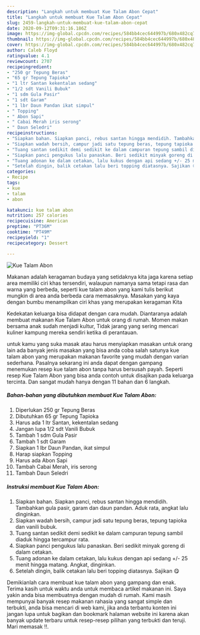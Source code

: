 ```yaml
---
description: "Langkah untuk membuat Kue Talam Abon Cepat"
title: "Langkah untuk membuat Kue Talam Abon Cepat"
slug: 2459-langkah-untuk-membuat-kue-talam-abon-cepat
date: 2020-09-12T09:31:16.186Z
image: https://img-global.cpcdn.com/recipes/584bb4cec644997b/680x482cq70/kue-talam-abon-foto-resep-utama.jpg
thumbnail: https://img-global.cpcdn.com/recipes/584bb4cec644997b/680x482cq70/kue-talam-abon-foto-resep-utama.jpg
cover: https://img-global.cpcdn.com/recipes/584bb4cec644997b/680x482cq70/kue-talam-abon-foto-resep-utama.jpg
author: Caleb Floyd
ratingvalue: 4.1
reviewcount: 2707
recipeingredient:
- "250 gr Tepung Beras"
- "65 gr Tepung Tapioka"
- "1 ltr Santan kekentalan sedang"
- "1/2 sdt Vanili Bubuk"
- "1 sdm Gula Pasir"
- "1 sdt Garam"
- "1 lbr Daun Pandan ikat simpul"
- " Topping"
- " Abon Sapi"
- " Cabai Merah iris serong"
- " Daun Seledri"
recipeinstructions:
- "Siapkan bahan. Siapkan panci, rebus santan hingga mendidih. Tambahkan gula pasir, garam dan daun pandan. Aduk rata, angkat lalu dinginkan."
- "Siapkan wadah bersih, campur jadi satu tepung beras, tepung tapioka dan vanili bubuk."
- "Tuang santan sedikit demi sedikit ke dalam campuran tepung sambil diaduk hingga tercampur rata."
- "Siapkan panci pengukus lalu panaskan. Beri sedikit minyak goreng di dalam cetakan."
- "Tuang adonan ke dalam cetakan, lalu kukus dengan api sedang +/- 25 menit hingga matang. Angkat, dinginkan."
- "Setelah dingin, balik cetakan lalu beri topping diatasnya. Sajikan 😋"
categories:
- Recipe
tags:
- kue
- talam
- abon

katakunci: kue talam abon 
nutrition: 257 calories
recipecuisine: American
preptime: "PT36M"
cooktime: "PT49M"
recipeyield: "1"
recipecategory: Dessert

---
```



![Kue Talam Abon](https://img-global.cpcdn.com/recipes/584bb4cec644997b/680x482cq70/kue-talam-abon-foto-resep-utama.jpg)

Makanan adalah keragaman budaya yang setidaknya kita jaga karena setiap area memiliki ciri khas tersendiri, walaupun namanya sama tetapi rasa dan warna yang berbeda, seperti kue talam abon yang kami tulis berikut mungkin di area anda berbeda cara memasaknya. Masakan yang kaya dengan bumbu menampilkan ciri khas yang merupakan keragaman Kita



Kedekatan keluarga bisa didapat dengan cara mudah. Diantaranya adalah membuat makanan Kue Talam Abon untuk orang di rumah. Momen makan bersama anak sudah menjadi kultur, Tidak jarang yang sering mencari kuliner kampung mereka sendiri ketika di perantauan.

untuk kamu yang suka masak atau harus menyiapkan masakan untuk orang lain ada banyak jenis masakan yang bisa anda coba salah satunya kue talam abon yang merupakan makanan favorite yang mudah dengan varian sederhana. Pasalnya sekarang ini anda dapat dengan gampang menemukan resep kue talam abon tanpa harus bersusah payah.
Seperti resep Kue Talam Abon yang bisa anda contoh untuk disajikan pada keluarga tercinta. Dan sangat mudah hanya dengan 11 bahan dan 6 langkah.


<!--inarticleads1-->

##### Bahan-bahan yang dibutuhkan membuat Kue Talam Abon:

1. Diperlukan 250 gr Tepung Beras
1. Dibutuhkan 65 gr Tepung Tapioka
1. Harus ada 1 ltr Santan, kekentalan sedang
1. Jangan lupa 1/2 sdt Vanili Bubuk
1. Tambah 1 sdm Gula Pasir
1. Tambah 1 sdt Garam
1. Siapkan 1 lbr Daun Pandan, ikat simpul
1. Harap siapkan  Topping
1. Harus ada  Abon Sapi
1. Tambah  Cabai Merah, iris serong
1. Tambah  Daun Seledri




<!--inarticleads2-->

##### Instruksi membuat  Kue Talam Abon:

1. Siapkan bahan. Siapkan panci, rebus santan hingga mendidih. Tambahkan gula pasir, garam dan daun pandan. Aduk rata, angkat lalu dinginkan.
1. Siapkan wadah bersih, campur jadi satu tepung beras, tepung tapioka dan vanili bubuk.
1. Tuang santan sedikit demi sedikit ke dalam campuran tepung sambil diaduk hingga tercampur rata.
1. Siapkan panci pengukus lalu panaskan. Beri sedikit minyak goreng di dalam cetakan.
1. Tuang adonan ke dalam cetakan, lalu kukus dengan api sedang +/- 25 menit hingga matang. Angkat, dinginkan.
1. Setelah dingin, balik cetakan lalu beri topping diatasnya. Sajikan 😋




Demikianlah cara membuat kue talam abon yang gampang dan enak. Terima kasih untuk waktu anda untuk membaca artikel makanan ini. Saya yakin anda bisa membuatnya dengan mudah di rumah. Kami masih mempunyai banyak resep makanan rahasia yang sangat simple dan terbukti, anda bisa mencari di web kami, jika anda terbantu konten ini jangan lupa untuk bagikan dan bookmark halaman website ini karena akan banyak update terbaru untuk resep-resep pilihan yang terbukti dan teruji. Mari memasak !!. 
